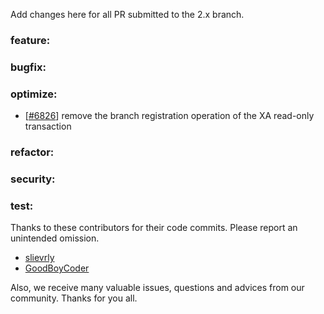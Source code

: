 Add changes here for all PR submitted to the 2.x branch.

<!-- Please add the `changes` to the following location(feature/bugfix/optimize/test) based on the type of PR -->

### feature:

### bugfix:


### optimize:
- [[#6826](https://github.com/apache/incubator-seata/pull/6826)] remove the branch registration operation of the XA read-only transaction


### refactor:

### security:

### test:


Thanks to these contributors for their code commits. Please report an unintended omission.

<!-- Please make sure your Github ID is in the list below -->
- [slievrly](https://github.com/slievrly)
- [GoodBoyCoder](https://github.com/GoodBoyCoder)


Also, we receive many valuable issues, questions and advices from our community. Thanks for you all.
